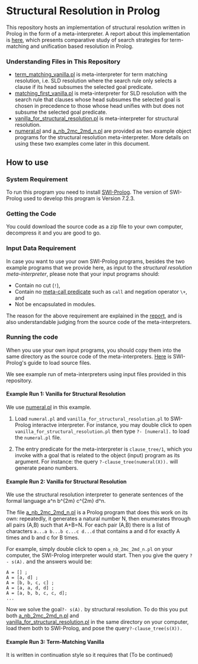 # Structural Resolution in Prolog

This repository hosts an implementation of structural resolution written in Prolog in the form of a meta-interpreter. A report about this implementation is [here](http://www.macs.hw.ac.uk/~yl55/CoALP_Report_Dec16.pdf), which presents comparative study of search strategies for term-matching and unification based resolution in Prolog. 

### Understanding Files in This Repository

* [term_matching_vanilla.pl](term_matching_vanilla.pl) is meta-interpreter for term matching resolution, i.e. SLD resolution where the search rule only selects a clause if its head subsumes the selected goal predicate. 
* [matching_first_vanilla.pl](matching_first_vanilla.pl) is meta-interpreter for SLD resolution with the search rule that clauses whose head subsumes the selected goal is chosen in precedence to those whose head unifies with but does not subsume the selected goal predicate.
* [vanilla_for_structural_resolution.pl](vanilla_for_structural_resolution.pl) is meta-interpreter for structural resolution.
* [numeral.pl](numeral.pl) and [a_nb_2mc_2md_n.pl](a_nb_2mc_2md_n.pl) are provided as two example object programs for the structural resolution meta-interpreter. More details on using these two examples come later in this document. 


## How to use

### System Requirement

To run this program you need to install [SWI-Prolog](http://www.swi-prolog.org/). 
The version of SWI-Prolog used to develop this program is Version 7.2.3. 

### Getting the Code

You could download the source code as a zip file to your own computer, decompress it and you are good to go. 

### Input Data Requirement 

In case you want to use your own SWI-Prolog programs, besides the two example programs that we provide here, as input to the *structural resolution meta-interpreter*, please note that your input programs should:

* Contain no cut (`!`),
* Contain no [meta-call predicate](http://www.swi-prolog.org/pldoc/man?section=metacall) such as `call` and negation operator `\+`, and
* Not be encapsulated in modules.  

The reason for the above requirement are explained in the [report](http://www.macs.hw.ac.uk/~yl55/CoALP_Report_Dec16.pdf), and is also understandable judging from the source code of the meta-interpreters. 

### Running the code

When you use your own input programs, you should copy them into the same directory as the source code of the meta-interpreters. [Here](http://www.swi-prolog.org/pldoc/man?section=quickstart) is SWI-Prolog's guide to load source files. 

We see example run of meta-interpreters using input files provided in this repository.

#### Example Run 1: Vanilla for Structural Resolution

We use [numeral.pl](numeral.pl) in this example.

1. Load `numeral.pl` and `vanilla_for_structural_resolution.pl` to SWI-Prolog interactve interpreter. For instance, you may double click to open `vanilla_for_structural_resolution.pl` then type `?- [numeral].` to load the `numeral.pl` file.

2. The entry predicate for the meta-interpreter is `clause_tree/1`, which you invoke with a goal that is related to the object (input) program as its argument. For instance: the query `?-clause_tree(numeral(X)).` will generate peano numbers. 

#### Example Run 2: Vanilla for Structural Resolution

We use the structural resolution interpreter to generate sentences of the formal language a^n b^{2m} c^{2m} d^n. 

The file [a_nb_2mc_2md_n.pl](a_nb_2mc_2md_n.pl) is a Prolog program that does this work on its own: repeatedly, it generates a natural number N, then enumerates through all pairs (A,B) such that A+B=N. For each pair (A,B)    there is a list of characters `a...a b...b c...c d...d` that contains a and d for exactly A times and  b and c for B times.

For example, simply double click to   open `a_nb_2mc_2md_n.pl` on your computer, the SWI-Prolog interpreter would start. Then you give the query `?- s(A).`
and the answers would be:

    A = [] ;    
    A = [a, d] ;    
    A = [b, b, c, c] ;   
    A = [a, a, d, d] ;    
    A = [a, b, b, c, c, d];    
    ...
   
Now we solve the goal`?- s(A).` by structural resolution. To do this you put both [a_nb_2mc_2md_n.pl](a_nb_2mc_2md_n.pl) and   
[vanilla_for_structural_resolution.pl](vanilla_for_structural_resolution.pl) in the same directory on your computer, load them both to SWI-Prolog, and pose the query`?-clause_tree(s(X)).` 

#### Example Run 3: Term-Matching Vanilla

It is written in continuation style so it requires that 
(To be continued)
